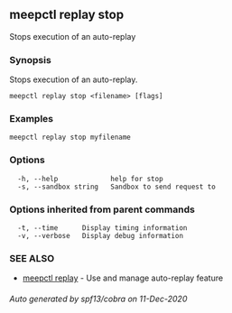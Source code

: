 ## meepctl replay stop

Stops execution of an auto-replay

### Synopsis

Stops execution of an auto-replay.

```
meepctl replay stop <filename> [flags]
```

### Examples

```
meepctl replay stop myfilename
```

### Options

```
  -h, --help             help for stop
  -s, --sandbox string   Sandbox to send request to
```

### Options inherited from parent commands

```
  -t, --time      Display timing information
  -v, --verbose   Display debug information
```

### SEE ALSO

* [meepctl replay](meepctl_replay.md)	 - Use and manage auto-replay feature

###### Auto generated by spf13/cobra on 11-Dec-2020
